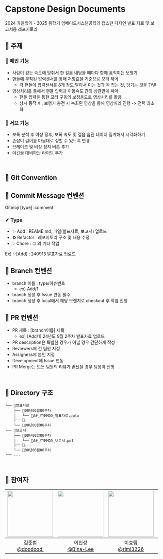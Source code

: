 
# Capstone Design Documents
2024 가을학기 - 2025 봄학기 임베디드시스템공학과 캡스턴 디자인 발표 자료 및 보고서용 레포지토리
<br>
## 🔸 주제
### 🔹 메인 기능
- 사람이 걷는 속도에 맞춰서 한 걸음 내딛을 때마다 함께 움직이는 보행기
- 핸들에 부착된 압력센서를 통해 저항값을 기준으로 모터 제어
    - 각 핸들에 압력센서를 8개 정도 달아서 미는 것과 꽉 잡는 것, 당기는 것을 판별
- 영상처리를 통해서 핸들 압력과 이동속도 간의 상관관계 파악
    - 핸들 압력을 통한 모터 구동의 보정용도로 영상처리를 활용
    - 상시 동작 X , 보행기 충전 시 녹화된 영상을 통해 영상처리 진행 -> 전력 최소화
### 🔹 서브 기능
- 보폭 분석 후 이상 징후, 보폭 속도 및 걸음 습관 데이터 집계해서 시각화하기
- 손잡이 길이를 마음대로 정할 수 있도록 변경
- 브레이크 및 비상 정지 버튼 추가
- 야간을 대비하는 라이트 추가
<br>

## 🔸 Git Convention
## 🔹 Commit Message 컨벤션
Gitmoji [type] :comment

### ✔ Type
- ✨ Add : REAME.md, 파일(발표자료, 보고서) 업로드
- ♻️ Refactor : 레포지토리 구조 및 내용 수정  
- 💡 Chore : 그 외 기타 작업    

Ex) ✨[Add] : 240913 발표자료 업로드

## 🔹 Branch 컨벤션
- branch 이름 : type/이슈번호
    - ex) Add/1
- branch 생성 후 Issue 연동 필수
- branch 생성 후 local에서 해당 브랜치로 checkout 후 작업 진행

## 🔹 PR 컨벤션
- PR 제목 : [branch이름] 제목
    - ex) [Add/1] 24년도 9월 2주차 발표자료 업로드
- PR description은 특별한 경우가 아닐 경우 간단하게 작성
- Reviewers에 전 팀원 지정 
- Assigness에 본인 지정
- Development에 Issue 연동
- PR Merge는 모든 팀원의 리뷰가 끝났을 경우 팀장이 진행

<br>

## 🔸 Directory 구조
```
└── 📂발표자료
    ├── 📂00년00월00주차 
    │   └── 💾A#_YYMMDD_발표자료.pptx
    ├── 📂...  
    └── 📂00년00월00주차 
└── 📂보고서
    ├── 📂00년00월00주차 
    │   └── 💾A#_YYMMDD_보고서.pdf
    ├── 📂...  
    └── 📂00년00월00주차 
└── ...
```
<br>

## 🔸 참여자
|<img src="https://avatars.githubusercontent.com/u/132703437?v=4" width="150" height="150"/>|<img src="https://avatars.githubusercontent.com/u/105117441?v=4" width="150" height="150"/>|<img src="https://avatars.githubusercontent.com/u/91868155?v=4" width="150" height="150"/>|<img src="https://avatars.githubusercontent.com/u/141633727?v=4" width="150" height="150"/>|
|:-:|:-:|:-:|:-:|
|김준범<br/>[@doodoodi](https://github.com/doodoodi)|이진성<br/>[@Bina-Lee](https://github.com/Bina-Lee)|이효림<br/>[@rimi3226](https://github.com/rimi3226)|박소윤<br/>[@psy1218](https://github.com/psy1218)|
<br/>

